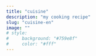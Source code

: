 ```yaml
---
title: "cuisine"
description: "my cooking recipe"
slug: "cuisine-en"
image: ""
# style:
#     background: "#759e8f"
#     color: "#fff"
---
```

